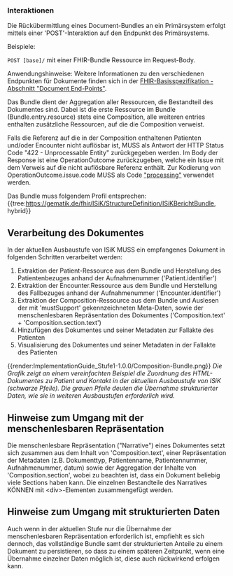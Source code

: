 ### Interaktionen

Die Rückübermittlung eines Document-Bundles an ein Primärsystem erfolgt mittels einer 'POST'-Interaktion auf den Endpunkt des Primärsystems.

 Beispiele:

   `POST [base]/` mit einer FHIR-Bundle Ressource im Request-Body.

   Anwendungshinweise: Weitere Informationen zu den verschiedenen Endpunkten für Dokumente finden sich in der [FHIR-Basisspezifikation - Abschnitt "Document End-Points"](https://www.hl7.org/fhir/documents.html#bundle).
  
Das Bundle dient der Aggregation aller Ressourcen, die Bestandteil des Dokumentes sind. Dabei ist die erste Ressource im Bundle (Bundle.entry.resource) stets eine Composition, alle weiteren entries enthalten zusätzliche Ressourcen, auf die die Composition verweist.

Falls die Referenz auf die in der Composition enthaltenen Patienten und/oder Encounter nicht auflösbar ist, MUSS als Antwort der HTTP Status Code "422 - Unprocessable Entity" zurückgegeben werden. Im Body der Response ist eine OperationOutcome zurückzugeben, welche ein Issue mit dem Verweis auf die nicht auflösbare Referenz enthält. Zur Kodierung von OperationOutcome.issue.code MUSS als Code ["processing"](http://hl7.org/fhir/issue-type) verwendet werden.

Das Bundle muss folgendem Profil entsprechen:
{{tree:https://gematik.de/fhir/ISiK/StructureDefinition/ISiKBerichtBundle, hybrid}}

## Verarbeitung des Dokumentes

In der aktuellen Ausbaustufe von ISiK MUSS ein empfangenes Dokument in folgenden Schritten verarbeitet werden:

1. Extraktion der Patient-Ressource aus dem Bundle und Herstellung des Patientenbezuges anhand der Aufnahmenummer ('Patient.identifier')
2. Extraktion der Encounter.Ressource aus dem Bundle und Herstellung des Fallbezuges anhand der Aufnahmenummer ('Encounter.identifier')
3. Extraktion der Composition-Ressource aus dem Bundle und Auslesen der mit 'mustSupport' gekennzeichneten Meta-Daten, sowie der menschenlesbaren Repräsentation des Dokumentes ('Composition.text' + 'Composition.section.text')
4. Hinzufügen des Dokumentes und seiner Metadaten zur Fallakte des Patienten 
5. Visualisierung des Dokumentes und seiner Metadaten in der Fallakte des Patienten

{{render:ImplementationGuide_Stufe1-1.0.0/Composition-Bundle.png}}
*Die Grafik zeigt an einem vereinfachten Beispiel die Zuordnung des HTML-Dokumentes zu Patient und Kontakt in der aktuellen Ausbaustufe von ISiK (schwarze Pfeile). Die grauen Pfeile deuten die Übernahme strukturierter Daten, wie sie in weiteren Ausbaustufen erforderlich wird.*

## Hinweise zum Umgang mit der menschenlesbaren Repräsentation

Die menschenlesbare Repräsentation ("Narrative") eines Dokumentes setzt sich zusammen aus dem Inhalt von 'Composition.text', einer Repräsentation der Metadaten (z.B. Dokumenttyp, Patientenname, Patientennummer, Aufnahmenummer, datum) sowie der Aggregation der Inhalte von 'Composition.section', wobei zu beachten ist, dass ein Dokument beliebig viele Sections haben kann.
Die einzelnen Bestandteile des Narratives KÖNNEN mit \<div\>-Elementen zusammengefügt werden.

## Hinweise zum Umgang mit strukturierten Daten

Auch wenn in der aktuellen Stufe nur die Übernahme der menschenlesbaren Repräsentation erforderlich ist, empfiehlt es sich dennoch, das vollständige Bundle samt der strukturierten Anteile zu einem Dokument zu persistieren, so dass zu einem späteren Zeitpunkt, wenn eine Übernahme einzelner Daten möglich ist, diese auch rückwirkend erfolgen kann.

